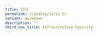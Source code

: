 ```yaml
---
title: IS᠆2
permalink: /catalog/is/is-2/
variant: markdown
description: ""
third_nav_title: Infrastructure Security
---
```

